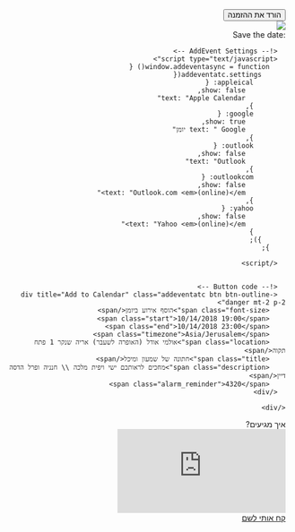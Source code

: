 <script type="text/javascript" src="https://addevent.com/libs/atc/1.6.1/atc.min.js" async defer></script>
<link rel="stylesheet" href="https://maxcdn.bootstrapcdn.com/bootstrap/4.1.0/css/bootstrap.min.css">
<script src="https://ajax.googleapis.com/ajax/libs/jquery/3.3.1/jquery.min.js"></script>
<script src="https://cdnjs.cloudflare.com/ajax/libs/popper.js/1.14.0/umd/popper.min.js"></script>
<script src="https://maxcdn.bootstrapcdn.com/bootstrap/4.1.0/js/bootstrap.min.js"></script>
<link rel="stylesheet" href="https://use.fontawesome.com/releases/v5.1.1/css/all.css" integrity="sha384-O8whS3fhG2OnA5Kas0Y9l3cfpmYjapjI0E4theH4iuMD+pLhbf6JI0jIMfYcK3yZ" crossorigin="anonymous">
<link href="https://fonts.googleapis.com/css?family=Amatic+SC" rel="stylesheet">
<script type="text/javascript" src="wedding.js"></script>
<link rel="stylesheet" type="text/css" href="wedding.css">
<div class="container" dir="rtl"> 
<div class="">
   <button class="btn btn-outline-danger mt-2 download" id="myBtn">
     <span class="font-size">הורד את ההזמנה</span> 
    </button> 
</div>
  <img class="img-fluid mt-2" src="../images/wedding.jpg" />
  <div class="row">
    <div class="form-group text-center col-12">
      <label class="font-size bigger save" dir="ltr">Save the date:</label>
      <div class="arrow">
        <div class="point"></div>
      </div>
      <!-- <input class="form-control  col-lg-8  m-lg-auto" type="email" dir="ltr" placeholder="* Email address "/> -->
      <!--             <div class="text-center">
            <button class="btn btn-outline-danger mt-2" id="myBtn">
                 <span class="font-size">הוסף אירוע ביומן</span> 
               </button>   -->
      <script type="text/javascript" src="https://addevent.com/libs/atc/1.6.1/atc.min.js" async defer></script>

      <!-- AddEvent Settings -->
      <script type="text/javascript">
        window.addeventasync = function() {
          addeventatc.settings({
            appleical: {
              show: false,
              text: "Apple Calendar"
            },
            google: {
              show: true,
              text: " Google יומן"
            },
            outlook: {
              show: false,
              text: "Outlook"
            },
            outlookcom: {
              show: false,
              text: "Outlook.com <em>(online)</em>"
            },
            yahoo: {
              show: false,
              text: "Yahoo <em>(online)</em>"
            }
          });
        };

      </script>


      <!-- Button code -->
      <div title="Add to Calendar" class="addeventatc btn btn-outline-danger mt-2 p-2">
        <span class="font-size">הוסף אירוע ביומן</span>
        <span class="start">10/14/2018 19:00</span>
        <span class="end">10/14/2018 23:00</span>
        <span class="timezone">Asia/Jerusalem</span>
        <span class="location">אולמי אודל (האופרה לשעבר) אריה שנקר 1 פתח תקוה</span>
        <span class="title">חתונה של שמעון ומיכל</span>
        <span class="description">מחכים לראותכם ישי ויפית מלכה \\ חנניה ופרל הדסה דיין</span>
        <span class="alarm_reminder">4320</span>
      </div>

    </div>
  </div>
  <div class="form-group col-12">
    <div class="col-12 pb-md-3">
      <label class="font-size bigger float-right">איך מגיעים?</label>
    </div>
    <div class="col-12  mt-5">
      <div class="google-maps">
        <iframe frameborder="0" scrolling="no" marginheight="0" marginwidth="0" src="https://maps.google.co.il/maps?f=q&amp;source=s_q&amp;hl=iw&amp;geocode=&amp;q=%D7%96'%D7%91%D7%95%D7%98%D7%99%D7%A0%D7%A1%D7%A7%D7%99+%D7%A4%D7%99%D7%A0%D7%AA+%D7%A9%D7%A0%D7%A7%D7%A8+1,+%D7%A4%D7%AA%D7%97+%D7%AA%D7%A7%D7%95%D7%95%D7%94&amp;aq=&amp;sll=31.406252,35.081816&amp;sspn=9.65939,18.885498&amp;ie=UTF8&amp;hq=&amp;hnear=%D7%93%D7%A8%D7%9A+%D7%96%D7%90%D7%91+%D7%96'%D7%91%D7%95%D7%98%D7%99%D7%A0%D7%A1%D7%A7%D7%99+%D7%A4%D7%99%D7%A0%D7%AA+%D7%90%D7%A8%D7%99%D7%94+%D7%A9%D7%A0%D7%A7%D7%A8,+%D7%A4%D7%AA%D7%97+%D7%AA%D7%A7%D7%95%D7%95%D7%94&amp;t=m&amp;z=14&amp;ll=32.092725,34.853988&amp;output=embed"></iframe>
      </div>
    </div>
  </div>
  <div class="form-group col-12 text-center mt-5">
    <a class="btn btn-danger take" href="https://waze.com/ul?ll=32.09348234743124,34.854168891906745&navigate=yes" target="_blank">
               <span class="font-size"><i class="fas fa-car">  </i> קח אותי לשם </span> 
            </a>
  </div>
</div>
